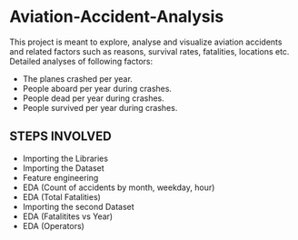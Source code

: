 # Aviation-Accident-Analysis

This project is meant to explore, analyse and visualize aviation accidents and related factors such as reasons, survival rates, fatalities, locations etc. Detailed analyses of following factors: 
- The planes crashed per year. 
- People aboard per year during crashes. 
- People dead per year during crashes. 
- People survived per year during crashes.

## STEPS INVOLVED
* Importing the Libraries
* Importing the Dataset
* Feature engineering
* EDA (Count of accidents by month, weekday, hour)
* EDA (Total Fatalities)
* Importing the second Dataset
* EDA (Fatalitites vs Year)
* EDA (Operators)
